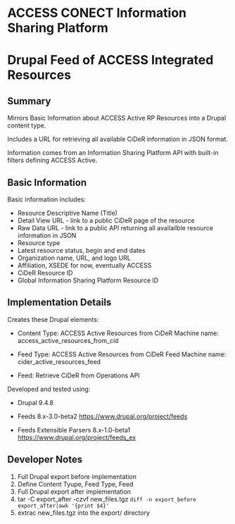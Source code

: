 # ACCESS CONECT Information Sharing Platform
# Drupal Feed of ACCESS Integrated Resources

## Summary

Mirrors Basic Information about ACCESS Active RP Resources into a Drupal content type.

Includes a URL for retrieving all available CiDeR information in JSON format.

Information comes from an Information Sharing Platform API with built-in filters defining ACCESS Active.

## Basic Information

Basic information includes:
- Resource Descriptive Name (Title)
- Detail View URL - link to a public CiDeR page of the resource
- Raw Data URL - link to a public API returning all availailble resource information in JSON
- Resource type
- Latest resource status, begin and end dates
- Organization name, URL, and logo URL
- Affiliation, XSEDE for now, eventually ACCESS
- CiDeR Resource ID 
- Global Information Sharing Platform Resource ID

## Implementation Details

Creates these Drupal elements:
- Content Type: ACCESS Active Resources from CiDeR
  Machine name: access_active_resources_from_cid

- Feed Type: ACCESS Active Resources from CiDeR Feed
  Machine name: cider_active_resources_feed

- Feed: Retrieve CiDeR from Operations API


Developed and tested using:
- Drupal 9.4.8

- Feeds 8.x-3.0-beta2
  https://www.drupal.org/project/feeds

- Feeds Extensible Parsers 8.x-1.0-beta1
  https://www.drupal.org/project/feeds_ex


## Developer Notes

1. Full Drupal export before implementation
2. Define Content Tyupe, Feed Type, Feed
3. Full Drupal export after implementation
4. tar -C export_after -czvf new_files.tgz `diff -n export_before export_after|awk '{print $4}'`
5. extrac new_files.tgz into the export/ directory
